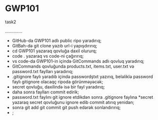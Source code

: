# GWP101
task2

..............
+ GitHub-da GWP101 adlı public ripo yaradırıq;
+ GitBah-də git clone yazıb url-i yapışdırırıq;
+ cd GWP101 yazaraq qovluğa daxil olururq;
+ code . yazaraq vs code-ni çağırırıq;
+ vs code-da GWP101-in içində GitCommands adlı qovluq yaradırıq;
+ GitCommands qovluğunda products.txt, items.txt, user.txt və password.txt faylları yaradırıq;
+ .gitignore faylı yaradıb içində passwordştxt yazırıq, beləliklə password faylı gitignore olacaqç ripoda görünməyəcək;
+ secret qovluğu, daxilində isə bir fayl yaradırıq;
+ daha sonra faylları commit edirik;
+ password.txt faylını git ignore etdikdən sonra .gitignore faylına *secret yazaraq secret qovluğunu ignore edib commit atırıq yenidən; 
+ sonra git add git commit git push edərək sonlandırırıq;
+ ;

